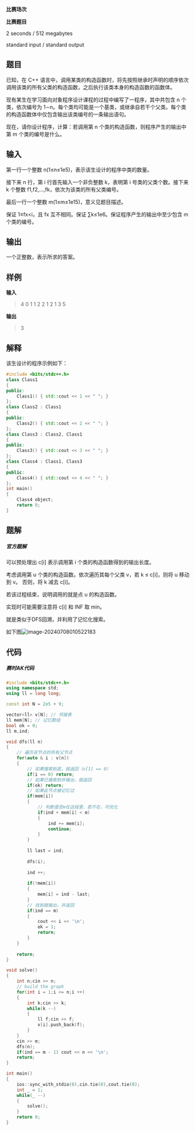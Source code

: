 **比赛场次**

**比赛题目**

<!--more-->

2 seconds / 512 megabytes

standard input / standard output

## 题目

已知，在 C++ 语言中，调用某类的构造函数时，将先按照继承时声明的顺序依次调用该类的所有父类的构造函数，之后执行该类本身的构造函数的函数体。

 现有某生在学习面向对象程序设计课程的过程中编写了一程序，其中共包含 n 个类，依次编号为 1∼n。每个类均可能是一个基类，或继承自若干个父类。每个类的构造函数体中仅包含输出该类编号的一条输出语句。

 现在，请你设计程序，计算：若调用第 n 个类的构造函数，则程序产生的输出中第 m 个类的编号是什么。

## 输入

第一行一个整数 n(1≤n≤1e5)，表示该生设计的程序中类的数量。

接下来 n 行，第 i 行首先输入一个非负整数 k，表明第 i 号类的父类个数。接下来 k 个整数 f1,f2,…,fk，依次为该类的所有父类编号。

最后一行一个整数 m(1≤m≤1e15)，意义见题目描述。

保证 1≤fx<i，且 fx 互不相同。保证 ∑k≤1e6。保证程序产生的输出中至少包含 m 个类的编号。

## 输出

一个正整数，表示所求的答案。

## 样例

**输入**

> 4
> 0
> 1 1
> 2 2 1
> 2 1 3
> 5

**输出**

> 3

## 解释

该生设计的程序示例如下：

```c++
#include <bits/stdc++.h> 
class Class1 
{ 
public: 
    Class1() { std::cout << 1 << " "; }
}; 
class Class2 : Class1 
{ 
public: 
    Class2() { std::cout << 2 << " "; }
}; 
class Class3 : Class2, Class1 
{ 
public: 
    Class3() { std::cout << 3 << " "; }
}; 
class Class4 : Class1, Class3 
{ 
public: 
    Class4() { std::cout << 4 << " "; }
}; 
int main() 
{ 
    Class4 object; 
    return 0;
}
```

## 题解

##### 官方题解

可以预处理出 c[i] 表示调用第 i 个类的构造函数得到的输出长度。 

考虑调用第 u 个类的构造函数。依次遍历其每个父类 v，若 k ≤ c[i]，则将 u 移动到 v。 否则，将 k 减去 c[i]。 

若该过程结束，说明调用的就是点 u 的构造函数。

实现时可能需要注意将 c[i] 和 INF 取 min。



就是类似于DFS回溯，并利用了记忆化搜索。

如下图![image-20240708010522183](C:\Users\Administrator\AppData\Roaming\Typora\typora-user-images\image-20240708010522183.png)

## 代码

##### 赛时AK代码

```c++
#include <bits/stdc++.h>
using namespace std;
using ll = long long;

const int N = 2e5 + 9;

vector<ll> v[N]; // 邻接表
ll mem[N]; // 记忆数组
bool ok = 0;
ll m,ind;

void dfs(ll n)
{
    // 遍历该节点的所有父节点
    for(auto & i : v[n])
    {
        // 如果搜索到底，就返回（v[1] == 0）
        if(i == 0) return;
        // 如果已搜索到并输出，就返回
        if(ok) return;
        // 如果此节点被记忆过
        if(mem[i])
        {
            // 判断是否m在这段里，若不在，可优化
            if(ind + mem[i] < m)
            {
                ind += mem[i];
                continue;
            }
        }
        
        ll last = ind;
        
        dfs(i);
        
        ind ++;
        
        if(!mem[i])
        {
            mem[i] = ind - last;
        }
        // 找到就输出，并返回
        if(ind == m) 
        {
            cout << i << '\n';
            ok = 1;
            return;
        }
    }
    
    return;
}

void solve()
{
    int n;cin >> n;
    // build the graph
    for(int i = 1;i <= n;i ++)
    {
        int k;cin >> k;
        while(k --)
        {
            ll f;cin >> f;
            v[i].push_back(f);
        }
    }
    cin >> m;
    dfs(n);
    if(ind == m - 1) cout << n << '\n';
    return;
}

int main()
{
    ios::sync_with_stdio(0),cin.tie(0),cout.tie(0);
    int _ = 1;
    while(_ --)
    {
        solve();
    }
    return 0;
}
```

